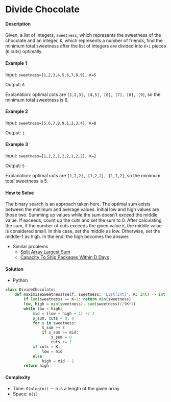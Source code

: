 # Divide Chocolate

#### Description

Given, a list of integers, `sweetness`, which represents the sweetness of the chocolate and an integer, `K`, which represents a number of friends, find the minimum total sweetness after the list of integers are divided into `K+1` pieces (`K` cuts) optimally.

#### Example 1

Input: `sweetness=[1,2,3,4,5,6,7,8,9], K=5`

Output: `6`

Explanation: optimal cuts are `[1,2,3], [4,5], [6], [7], [8], [9]`, so the minimum total sweetness is 6.

#### Example 2

Input: `sweetness=[5,6,7,8,9,1,2,3,4], K=8`

Output: `1`

#### Example 3

Input: `sweetness=[1,2,2,1,2,2,1,2,2], K=2`

Output: `5`

Explanation: optimal cuts are `[1,2,2], [1,2,2], [1,2,2]`, so the minimum total sweetness is 5.

#### How to Solve

The binary search is an approach taken here. The optimal sum exists between the minimum and average values. Initial low and high values are those two. Summing up values while the sum doesn't exceed the middle value. If exceeds, count up the cuts and set the sum to 0. After calculating the sum, if the number of cuts exceeds the given value `K`, the middle value is considered small. In this case, set the middle as low. Otherwise, set the middle-1 as high. In the end, the high becomes the answer.

- Similar problems
    - [Split Array Largest Sum](split_array.md)
    - [Capacity To Ship Packages Within D Days](package_shipping.md)

#### Solution
- Python

```python
class DivideChocolate:
    def maximizeSweetness(self, sweetness: 'List[int]', K: int) -> int:
        if len(sweetness) == K+1: return min(sweetness)
        low, high = min(sweetness), sum(sweetness)//(K+1)
        while low < high:
            mid = (low + high + 1) // 2
            s_sum, cuts = 0, 0
            for s in sweetness:
                s_sum += s
                if s_sum >= mid:
                    s_sum = 0
                    cuts += 1
            if cuts > K:
                low = mid
            else:
                high = mid - 1
        return high
```

#### Complexity
- Time: `O(nlog(n))` -- n is a length of the given array
- Space: `O(1)`
